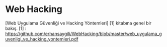 # Web Hacking

[Web Uygulama Güvenliği ve Hacking Yöntemleri] [1] kitabına genel bir bakış.
[1] : https://github.com/erhansaygili/WebHacking/blob/master/web_uygulama_guvenligi_ve_hacking_yontemleri.pdf
